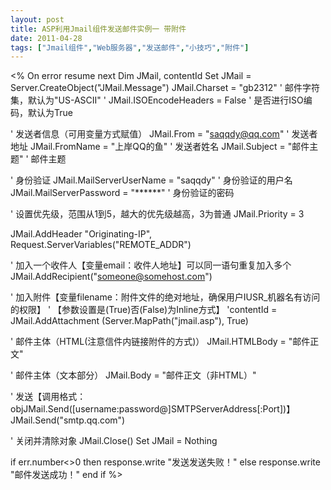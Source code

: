 ```yaml
---
layout: post
title: ASP利用Jmail组件发送邮件实例一 带附件		
date: 2011-04-28
tags: ["Jmail组件","Web服务器","发送邮件","小技巧","附件"]
---
```


<%
On error resume next
Dim JMail, contentId
Set JMail = Server.CreateObject("JMail.Message")
JMail.Charset = "gb2312" ' 邮件字符集，默认为"US-ASCII"
' JMail.ISOEncodeHeaders = False ' 是否进行ISO编码，默认为True

' 发送者信息（可用变量方式赋值）
JMail.From = "saqqdy@qq.com" ' 发送者地址
JMail.FromName = "上岸QQ的鱼" ' 发送者姓名
JMail.Subject = "邮件主题" ' 邮件主题

' 身份验证
JMail.MailServerUserName = "saqqdy" ' 身份验证的用户名
JMail.MailServerPassword = "******" ' 身份验证的密码

' 设置优先级，范围从1到5，越大的优先级越高，3为普通
JMail.Priority = 3

JMail.AddHeader "Originating-IP", Request.ServerVariables("REMOTE_ADDR")

' 加入一个收件人【变量email：收件人地址】可以同一语句重复加入多个
JMail.AddRecipient("someone@somehost.com")

' 加入附件【变量filename：附件文件的绝对地址，确保用户IUSR_机器名有访问的权限】
' 【参数设置是(True)否(False)为Inline方式】
'contentId = JMail.AddAttachment (Server.MapPath("jmail.asp"), True)

' 邮件主体（HTML(注意信件内链接附件的方式)）
JMail.HTMLBody = "邮件正文"

' 邮件主体（文本部分）
JMail.Body = "邮件正文（非HTML）"

' 发送【调用格式：objJMail.Send([username:password@]SMTPServerAddress[:Port])】
JMail.Send("smtp.qq.com")

' 关闭并清除对象
JMail.Close()
Set JMail = Nothing

if err.number<>0 then
response.write "发送发送失败！"
else response.write "邮件发送成功！"
end if
%>		